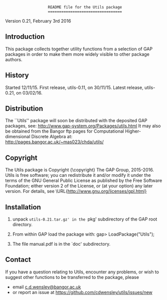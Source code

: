                        README file for the Utils package 
                       ================================= 

Version 0.21, February 3rd 2016 

Introduction 
------------
This package collects together utility functions from a selection of GAP 
packages in order to make them more widely visible to other package authors.

History
-------
Started 12/11/15.  First release, utils-0.11, on 30/11/15. 
Latest release, utils-0.21, on 03/02/16. 

Distribution
-------------
The ``Utils'' package will soon be distributed with the deposited GAP packages, 
see: http://www.gap-system.org/Packages/utils.html
It may also be obtained from the Bangor ftp pages for
Computational Higher-dimensional Discrete Algebra at: 
     http://pages.bangor.ac.uk/~mas023/chda/utils/

Copyright
---------
The Utils package is Copyright {\copyright} The GAP Group, 2015-2016. 
Utils is free software; you can redistribute it and/or modify
it under the terms of the GNU General Public License as published by
the Free Software Foundation; either version 2 of the License, or
(at your option) any later version. 
For details, see \URL{http://www.gnu.org/licenses/gpl.html}

Installation
------------
1) unpack `utils-0.21.tar.gz' in the `pkg' subdirectory of the GAP root directory.

2) From within GAP load the package with:
gap> LoadPackage("Utils"); 

3) The file manual.pdf is in the `doc' subdirectory.

Contact
-------
If you have a question relating to Utils, encounter any problems, 
or wish to suggest other functions to be transferred to the package, please
 - email c.d.wensley@bangor.ac.uk 
 - or report an issue at https://github.com/cdwensley/utils/issues/new 
